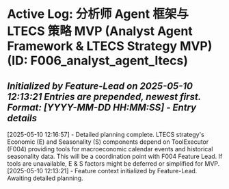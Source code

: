# Active Log: 分析师 Agent 框架与 LTECS 策略 MVP (Analyst Agent Framework & LTECS Strategy MVP) (ID: F006_analyst_agent_ltecs)
*Initialized by Feature-Lead on 2025-05-10 12:13:21*
*Entries are prepended, newest first. Format: [YYYY-MM-DD HH:MM:SS] - Entry details*
---
[2025-05-10 12:16:57] - Detailed planning complete. LTECS strategy's Economic (E) and Seasonality (S) components depend on ToolExecutor (F004) providing tools for macroeconomic calendar events and historical seasonality data. This will be a coordination point with F004 Feature Lead. If tools are unavailable, E & S factors might be deferred or simplified for MVP.
[2025-05-10 12:13:21] - Feature context initialized by Feature-Lead. Awaiting detailed planning.